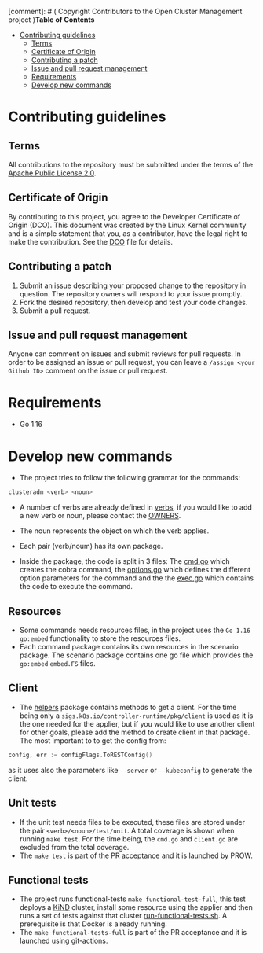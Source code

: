 [comment]: # ( Copyright Contributors to the Open Cluster Management project )**Table of Contents**

- [Contributing guidelines](#contributing-guidelines)
    - [Terms](#terms)
    - [Certificate of Origin](#certificate-of-origin)
    - [Contributing a patch](#contributing-a-patch)
    - [Issue and pull request management](#issue-and-pull-request-management)
    - [Requirements](#requirements)
    - [Develop new commands](#Develop-new-commands)

# Contributing guidelines

## Terms

All contributions to the repository must be submitted under the terms of the [Apache Public License 2.0](https://www.apache.org/licenses/LICENSE-2.0).

## Certificate of Origin

By contributing to this project, you agree to the Developer Certificate of Origin (DCO). This document was created by the Linux Kernel community and is a simple statement that you, as a contributor, have the legal right to make the contribution. See the [DCO](DCO) file for details.

## Contributing a patch

1. Submit an issue describing your proposed change to the repository in question. The repository owners will respond to your issue promptly.
2. Fork the desired repository, then develop and test your code changes.
3. Submit a pull request.

## Issue and pull request management

Anyone can comment on issues and submit reviews for pull requests. In order to be assigned an issue or pull request, you can leave a `/assign <your Github ID>` comment on the issue or pull request.
# Requirements

- Go 1.16

# Develop new commands

- The project tries to follow the following grammar for the commands:

```bash
clusteradm <verb> <noun>
```

- A number of verbs are already defined in [verbs](pkg/cmd/verbs/verbs.go), if you would like to add a new verb or noun, please contact the [OWNERS](OWNERS).

- The noun represents the object on which the verb applies.

- Each pair (verb/noum) has its own package.

- Inside the package, the code is split in 3 files: The [cmd.go](pkg/cmd/version/cmd.go) which creates the cobra command, the [options.go](pkg/cmd/version/options.go) which defines the different option parameters for the command and the the [exec.go](pkg/cmd/version/exec.go) which contains the code to execute the command.


## Resources

- Some commands needs resources files, in the project uses the `Go 1.16` `go:embed` functionality to store the resources files.
- Each command package contains its own resources in the scenario package. The scenario package contains one go file which provides the `go:embed` `embed.FS` files. 

## Client

- The [helpers](pkg/helpers/client.go) package contains methods to get a client. For the time being only a `sigs.k8s.io/controller-runtime/pkg/client` is used as it is the one needed for the applier, but if you would like to use another client for other goals, please add the method to create client in that package. The most important to to get the config from:

```Go
config, err := configFlags.ToRESTConfig()
```

as it uses also the parameters like `--server` or `--kubeconfig` to generate the client.

## Unit tests

- If the unit test needs files to be executed, these files are stored under the pair `<verb>/<noun>/test/unit`.
A total coverage is shown when running `make test`. For the time being, the `cmd.go` and `client.go` are excluded from the total coverage.
- The `make test` is part of the PR acceptance and it is launched by PROW.

## Functional tests

- The project runs functional-tests `make functional-test-full`, this test deploys a [KiND](https://kind.sigs.k8s.io/) cluster, install some resource using the applier and then runs a set of tests against that cluster [run-functional-tests.sh](build/run-functional-tests.sh).  A prerequisite is that Docker is already running.
- The `make functional-tests-full` is part of the PR acceptance and it is launched using git-actions.